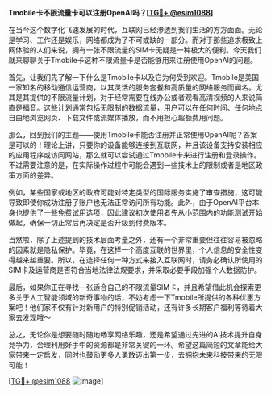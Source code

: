 **Tmobile卡不限流量卡可以注册OpenAI吗？[[TG💪+ @esim1088](https://t.me/s/esim1088)]**

在当今这个数字化飞速发展的时代，互联网已经渗透到我们生活的方方面面。无论是学习、工作还是娱乐，网络都成为了不可或缺的一部分。而对于那些追求极致上网体验的人们来说，拥有一张不限流量的SIM卡无疑是一种极大的便利。今天我们就来聊聊关于Tmobile卡这种不限流量卡是否能够用来注册使用OpenAI的问题。

首先，让我们先了解一下什么是Tmobile卡以及它为何受到欢迎。Tmobile是美国一家知名的移动通信运营商，以其灵活的服务套餐和高质量的网络服务而闻名。尤其是其提供的不限流量计划，对于经常需要在线办公或者观看高清视频的人来说简直是福音。这些计划通常包括无限制的数据流量，用户可以在任何时间、任何地点自由地浏览网页、下载文件或流媒体播放，而不用担心超额费用问题。

那么，回到我们的主题——使用Tmobile卡能否注册并正常使用OpenAI呢？答案是可以的！理论上讲，只要你的设备能够连接到互联网，并且该设备支持安装相应的应用程序或访问网站，那么就可以尝试通过Tmobile卡来进行注册和登录操作。不过需要注意的是，在实际操作过程中可能会遇到一些技术上的限制或者是地区政策方面的差异。

例如，某些国家或地区的政府可能对特定类型的国际服务实施了审查措施，这可能导致即使你成功注册了账户也无法正常访问所有功能。此外，由于OpenAI平台本身也提供了一些免费试用选项，因此建议初次使用者先从小范围内的功能测试开始做起，确保一切正常后再决定是否升级到付费版本。

当然啦，除了上述提到的技术层面考量之外，还有一个非常重要但往往容易被忽略的因素就是隐私保护。毕竟，在这样一个高度互联的世界里，个人信息的安全性变得越来越重要。所以，在选择任何一种方式来接入互联网时，请务必确认所使用的SIM卡及运营商是否符合当地法律法规要求，并采取必要手段加强个人数据防护。

最后，如果你正在寻找一张适合自己的不限流量SIM卡，并且希望借此机会探索更多关于人工智能领域的新奇事物的话，不妨考虑一下Tmobile所提供的各种优惠方案吧！他们家不仅有针对新用户的特别促销活动，还有许多长期客户福利等待着大家去发现哦～

总之，无论你是想要随时随地畅享网络乐趣，还是希望通过先进的AI技术提升自身竞争力，合理利用好手中的资源都是非常关键的一环。希望这篇简短的文章能给大家带来一定启发，同时也鼓励更多人勇敢迈出第一步，去拥抱未来科技带来的无限可能！

[[TG💪+ @esim1088](https://t.me/s/esim1088) ![Image](https://i.postimg.cc/4NQfJmqS/Snipaste-2025-05-13-00-14-12.png)]